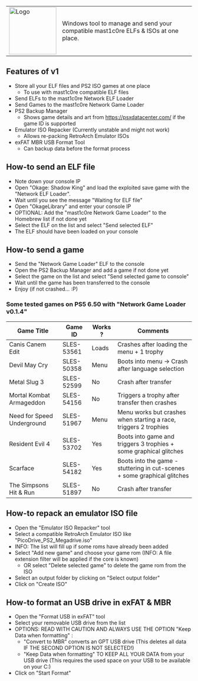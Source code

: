 | | |
| ------------- | ------------- |
| <img width="128" alt="Logo" src="https://user-images.githubusercontent.com/84620/224557684-ad2cf053-123f-4244-9df9-3bed55c5214c.png"> | Windows tool to manage and send your compatible mast1c0re ELFs &amp; ISOs at one place. |

## Features of v1
- Store all your ELF files and PS2 ISO games at one place
  - To use with mast1c0re compatible ELF files
- Send ELFs to the mast1c0re Network ELF Loader
- Send Games to the mast1c0re Network Game Loader
- PS2 Backup Manager
  - Shows game details and art from https://psxdatacenter.com/ if the game ID is supported
- Emulator ISO Repacker (Currently unstable and might not work)
  - Allows re-packing RetroArch Emulator ISOs
- exFAT MBR USB Format Tool
  - Can backup data before the format process
  
## How-to send an ELF file
- Note down your console IP
- Open "Okage: Shadow King" and load the exploited save game with the "Network ELF Loader".
- Wait until you see the message "Waiting for ELF file"
- Open "OkageLibrary" and enter your console IP
- OPTIONAL: Add the "mast1c0re Network Game Loader" to the Homebrew list if not done yet
- Select the ELF on the list and select "Send selected ELF"
- The ELF should have been loaded on your console

## How-to send a game
- Send the "Network Game Loader" ELF to the console
- Open the PS2 Backup Manager and add a game if not done yet
- Select the game on the list and select "Send selected game to console"
- Wait until the game has been transferred to the console
- Enjoy (if not crashed... :P)

### Some tested games on PS5 6.50 with "Network Game Loader v0.1.4"
| Game Title | Game ID | Works ? | Comments |
| ------------- | ------------- | ------------- | ------------- |
Canis Canem Edit | SLES-53561 | Loads | Crashes after loading the menu + 1 trophy
Devil May Cry | SLES-50358 | Menu | Boots into menu -> Crash after language selection
Metal Slug 3 | SLES-52599 | No | Crash after transfer
Mortal Kombat Armageddon | SLES-54156 | No | Triggers a trophy after transfer then crashes
Need for Speed Underground | SLES-51967 | Menu | Menu works but crashes when starting a race, triggers 2 trophies 
Resident Evil 4 | SLES-53702 | Yes | Boots into game and triggers 3 trophies + some graphical glitches
Scarface | SLES-54182 | Yes | Boots into the game - stuttering in cut-scenes + some graphical glitches
The Simpsons Hit & Run | SLES-51897 | No | Crash after transfer

## How-to repack an emulator ISO file
- Open the "Emulator ISO Repacker" tool
- Select a compatible RetroArch Emulator ISO like "PicoDrive_PS2_Megadrive.iso"
- INFO: The list will fill up if some roms have already been added
- Select "Add new game" and choose your game rom (INFO: A file extension filter will be applied if the core is known)
  - OR select "Delete selected game" to delete the game rom from the ISO
- Select an output folder by clicking on "Select output folder"
- Click on "Create ISO"

## How-to format an USB drive in exFAT & MBR
- Open the "Format USB in exFAT" tool
- Select your removable USB drive from the list
- OPTIONS: READ WITH CAUTION AND ALWAYS USE THE OPTION "Keep Data when formatting" :
  - "Convert to MBR" converts an GPT USB drive (This deletes all data IF THE SECOND OPTION IS NOT SELECTED!)
  - "Keep Data when formatting" TO KEEP ALL YOUR DATA from your USB drive (This requires the used space on your USB to be available on your C:\)
- Click on "Start Format"
